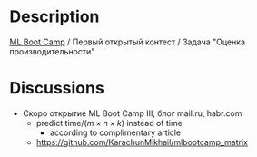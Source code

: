 # Description

[ML Boot Camp](https://mlbootcamp.ru/) / Первый открытый контест / Задача "Оценка производительности"

# Discussions

- Скоро открытие ML Boot Camp III, блог mail.ru, habr.com
  - predict time/($m \times n \times k$) instead of time
    - according to complimentary article
  - https://github.com/KarachunMikhail/mlbootcamp_matrix